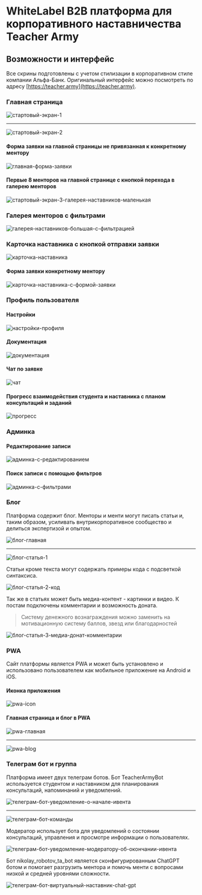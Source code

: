 # WhiteLabel B2B платформа для корпоративного наставничества Teacher Army

## Возможности и интерфейс

Все скрины подготовлены с учетом стилизации в корпоративном стиле компании Альфа-Банк. Оригинальный интерфейс можно посмотреть по адресу [https://teacher.army](https://teacher.army).

### Главная страница

![стартовый-экран-1](./images/стартовый-экран-1.png)

---
![стартовый-экран-2](./images/стартовый-экран-2.png)

#### Форма заявки на главной страницы не привязанная к конкретному ментору

![главная-форма-заявки](./images/главная-форма-заявки.png)

#### Первые 8 менторов на главной странице с кнопкой перехода в галерею менторов

![стартовый-экран-3-галерея-наставников-маленькая](./images/стартовый-экран-3-галерея-наставников-маленькая.png)

### Галерея менторов с фильтрами

![галерея-наставников-большая-с-фильтрацией](./images/галерея-наставников-большая-с-фильтрацией.png)

### Карточка наставника с кнопкой отправки заявки

![карточка-наставника](./images/карточка-наставника.png)

#### Форма заявки конкретному ментору

![карточка-наставника-с-формой-заявки](./images/карточка-наставника-с-формой-заявки.png)

### Профиль пользователя

#### Настройки

![настройки-профиля](./images/настройки-профиля.png)

#### Документация

![документация](./images/документация.png)

#### Чат по заявке

![чат](./images/чат.png)

#### Прогресс взаимодействия студента и наставника с планом консультаций и заданий

![прогресс](./images/прогресс.png)

### Админка

#### Редактирование записи

![админка-с-редактированием](./images/админка-с-редактированием.png)

#### Поиск записи с помощью фильтров

![админка-с-фильтрами](./images/админка-с-фильтрами.png)

### Блог

Платформа содержит блог. Менторы и менти могут писать статьи и, таким образом, усиливать внутрикорпоративное сообщество и делиться экспертизой и опытом. 

![блог-главная](./images/блог-главная.png)

---
![блог-статья-1](./images/блог-статья-1.png)

Статьи кроме текста могут содержать примеры кода с подсветкой синтаксиса.

![блог-статья-2-код](./images/блог-статья-2-код.png)

Так же в статьях может быть медиа-контент - картинки и видео. К постам подключены комментарии и возможность доната.

> Систему денежного вознаграждения можно заменить на мотивационную систему баллов, звезд или благодарностей

![блог-статья-3-медиа-донат-комментарии](./images/блог-статья-3-медиа-донат-комментарии.png)

### PWA

Сайт платформы является PWA и может быть установлено и использовано пользователем как мобильное приложение на Android и iOS.

#### Иконка приложения

![pwa-icon](./images/pwa-icon.png)

#### Главная страница и блог в PWA

![pwa-главная](./images/pwa-главная.png)

---
![pwa-blog](./images/pwa-blog.png)

### Телеграм бот и группа

Платформа имеет двух телеграм ботов. Бот TeacherArmyBot используется студентом и наставником для планирования консультаций, напоминаний и уведомлений.

![телеграм-бот-уведомление-о-начале-ивента](./images/телеграм-бот-уведомление-о-начале-ивента.png)

---
![телеграм-бот-команды](./images/телеграм-бот-команды.png)

Модератор использует бота для уведомлений о состоянии консультаций, управления и просмотре информации о пользователях. 

![телеграм-бот-уведомление-модератору-об-окончании-ивента](./images/телеграм-бот-уведомление-модератору-об-окончании-ивента.png)

Бот nikolay_robotov_ta_bot является сконфигурированным ChatGPT ботом и помогает разгрузить ментора и помочь менти с вопросами низкой и средней уровнями сложности.

![телеграм-бот-виртуальный-наставник-chat-gpt](./images/телеграм-бот-виртуальный-наставник-chat-gpt.png)
